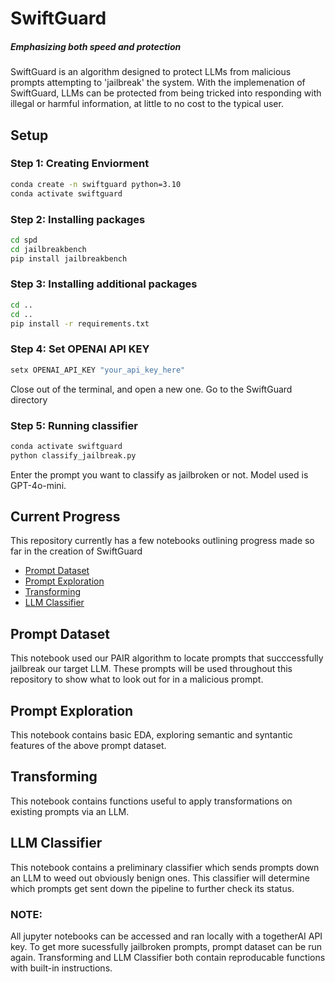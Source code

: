 # SwiftGuard
##### *Emphasizing both speed and protection* 
SwiftGuard is an algorithm designed to protect LLMs from malicious prompts attempting to 'jailbreak' the system. 
With the implemenation of SwiftGuard, LLMs can be protected from being tricked into responding with illegal or harmful information, at little
to no cost to the typical user. 

## Setup

### **Step 1: Creating Enviorment**
```bash
conda create -n swiftguard python=3.10
conda activate swiftguard
```

### **Step 2: Installing packages**
```bash
cd spd
cd jailbreakbench
pip install jailbreakbench
```

### **Step 3: Installing additional packages**
```bash
cd ..
cd ..
pip install -r requirements.txt
```

### **Step 4: Set OPENAI API KEY**
```bash
setx OPENAI_API_KEY "your_api_key_here"
```
Close out of the terminal, and open a new one.
Go to the SwiftGuard directory
### **Step 5: Running classifier**
```bash
conda activate swiftguard
python classify_jailbreak.py
```
Enter the prompt you want to classify as jailbroken or not. Model used is GPT-4o-mini.

## Current Progress
This repository currently has a few notebooks outlining progress made so far in the creation of SwiftGuard
- [Prompt Dataset](#prompt-dataset)
- [Prompt Exploration](#prompt-exploration)
- [Transforming](#transforming)
- [LLM Classifier](#llm-classifier)

## Prompt Dataset
This notebook used our PAIR algorithm to locate prompts that succcessfully jailbreak our target LLM. These prompts will be used throughout this repository to
show what to look out for in a malicious prompt.

## Prompt Exploration
This notebook contains basic EDA, exploring semantic and syntantic features of the above prompt dataset. 

## Transforming
This notebook contains functions useful to apply transformations on existing prompts via an LLM.

## LLM Classifier
This notebook contains a preliminary classifier which sends prompts down an LLM to weed out obviously benign ones. 
This classifier will determine which prompts get sent down the pipeline to further check its status. 


### NOTE: 
All jupyter notebooks can be accessed and ran locally with a togetherAI API key. To get more sucessfully jailbroken prompts, prompt dataset can be run again. Transforming and LLM Classifier both contain reproducable functions with built-in instructions. 
